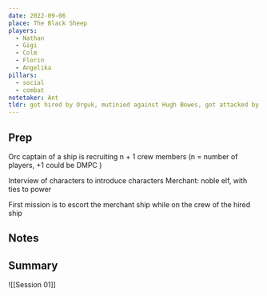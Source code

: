```yaml
---
date: 2022-09-06
place: The Black Sheep
players:
  - Nathan
  - Gigi
  - Colm
  - Florin
  - Angelika
pillars:
  - social
  - combat
notetaker: Ant
tldr: got hired by Orguk, mutinied against Hugh Bowes, got attacked by sea monster
---
```


## Prep
Orc captain of a ship is recruiting n + 1 crew members (n = number of players, +1 could be DMPC )

Interview of characters to introduce characters
Merchant: noble elf, with ties to power

First mission is to escort the merchant ship while on the crew of the hired ship

## Notes

## Summary
![[Session 01]]
